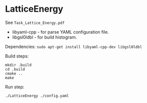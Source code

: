 # LatticeEnergy
See `Task_Lattice_Energy.pdf`


* libyaml-cpp - for parse YAML configuration file.
* libgsl0ldbl - for build histogram.

Dependencies:
```sudo apt-get install libyaml-cpp-dev libgsl0ldbl```

Build steps:

```
mkdir .build
cd .build
cmake ..
make
```

Run step:

```
./LatticeEnergy ./config.yaml
```
